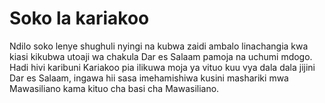 # Soko la kariakoo
 Ndilo soko lenye shughuli nyingi na kubwa zaidi ambalo linachangia kwa kiasi kikubwa utoaji wa chakula Dar es Salaam pamoja na uchumi mdogo. Hadi hivi karibuni Kariakoo pia ilikuwa moja ya vituo kuu vya dala dala jijini Dar es Salaam, ingawa hii sasa imehamishiwa kusini mashariki mwa Mawasiliano kama kituo cha basi cha Mawasiliano.
